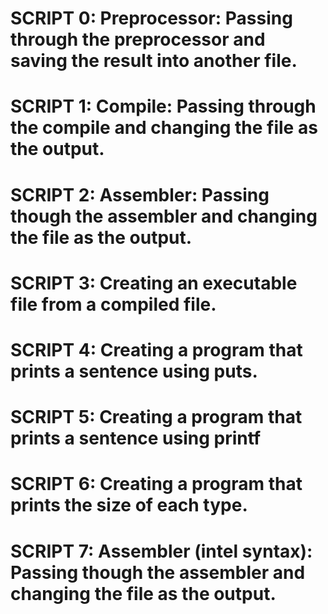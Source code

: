 # SCRIPT 0: Preprocessor: Passing through the preprocessor and saving the result into another file.
# SCRIPT 1: Compile: Passing through the compile and changing the file as the output.
# SCRIPT 2: Assembler: Passing though the assembler and changing the file as the output.
# SCRIPT 3: Creating an executable file from a compiled file.
# SCRIPT 4: Creating a program that prints a sentence using puts.
# SCRIPT 5: Creating a program that prints a sentence using printf
# SCRIPT 6: Creating a program that prints the size of each type.
# SCRIPT 7: Assembler (intel syntax): Passing though the assembler and changing the file as the output. 
